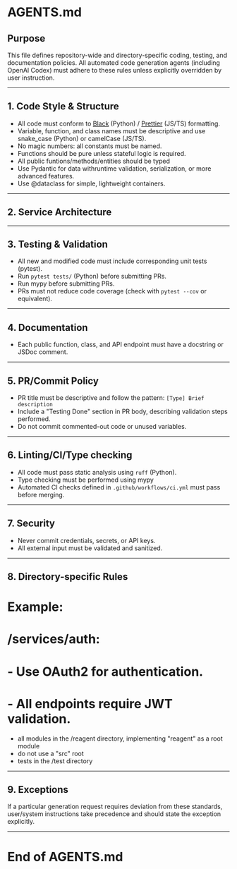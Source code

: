 # AGENTS.md

## Purpose

This file defines repository-wide and directory-specific coding, testing, and documentation policies. All automated code generation agents (including OpenAI Codex) must adhere to these rules unless explicitly overridden by user instruction.

---

## 1. Code Style & Structure

- All code must conform to [Black](https://black.readthedocs.io/) (Python) / [Prettier](https://prettier.io/) (JS/TS) formatting.
- Variable, function, and class names must be descriptive and use snake_case (Python) or camelCase (JS/TS).
- No magic numbers: all constants must be named.
- Functions should be pure unless stateful logic is required.
- All public funtions/methods/entities should be typed
- Use Pydantic for data withruntime validation, serialization, or more advanced features.
- Use @dataclass for simple, lightweight containers.

---

## 2. Service Architecture


---

## 3. Testing & Validation

- All new and modified code must include corresponding unit tests (pytest).
- Run `pytest tests/` (Python) before submitting PRs.
- Run mypy before submitting PRs.
- PRs must not reduce code coverage (check with `pytest --cov` or equivalent).

---

## 4. Documentation

- Each public function, class, and API endpoint must have a docstring or JSDoc comment.


---

## 5. PR/Commit Policy

- PR title must be descriptive and follow the pattern: `[Type] Brief description`
- Include a "Testing Done" section in PR body, describing validation steps performed.
- Do not commit commented-out code or unused variables.

---

## 6. Linting/CI/Type checking

- All code must pass static analysis using `ruff` (Python).
- Type checking must be performed using mypy
- Automated CI checks defined in `.github/workflows/ci.yml` must pass before merging.

---

## 7. Security

- Never commit credentials, secrets, or API keys.
- All external input must be validated and sanitized.

---

## 8. Directory-specific Rules

<!-- Place additional rules for submodules/services here as needed -->
# Example:
# /services/auth:
# - Use OAuth2 for authentication.
# - All endpoints require JWT validation.
- all modules in the /reagent directory, implementing "reagent" as a root module
- do not use a "src" root
- tests in the /test directory

---

## 9. Exceptions

If a particular generation request requires deviation from these standards, user/system instructions take precedence and should state the exception explicitly.

---

# End of AGENTS.md
